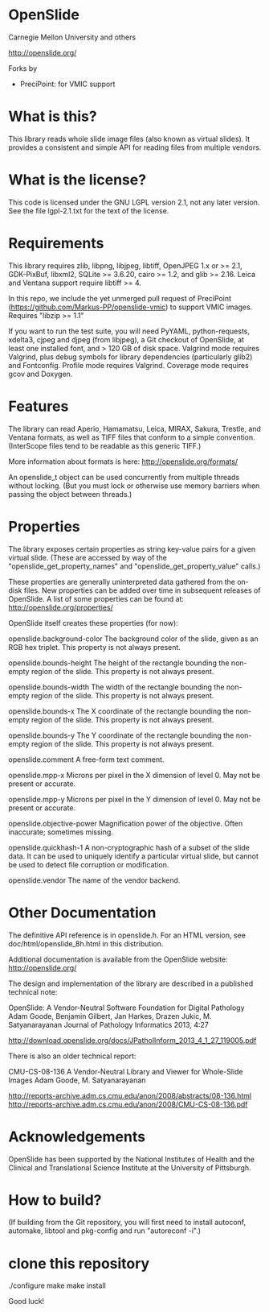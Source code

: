 # OpenSlide

Carnegie Mellon University and others

http://openslide.org/

Forks by 
- PreciPoint: for VMIC support

What is this?
=============

This library reads whole slide image files (also known as virtual slides).
It provides a consistent and simple API for reading files from multiple
vendors.


What is the license?
====================

This code is licensed under the GNU LGPL version 2.1, not any later version.
See the file lgpl-2.1.txt for the text of the license.


Requirements
============

This library requires zlib, libpng, libjpeg, libtiff, OpenJPEG 1.x or >= 2.1,
GDK-PixBuf, libxml2, SQLite >= 3.6.20, cairo >= 1.2, and glib >= 2.16.
Leica and Ventana support require libtiff >= 4.

In this repo, we include the yet unmerged pull request of PreciPoint (https://github.com/Markus-PP/openslide-vmic) 
to support VMIC images.
Requires "libzip >= 1.1"

If you want to run the test suite, you will need PyYAML, python-requests,
xdelta3, cjpeg and djpeg (from libjpeg), a Git checkout of OpenSlide,
at least one installed font, and > 120 GB of disk space.  Valgrind mode
requires Valgrind, plus debug symbols for library dependencies (particularly
glib2) and Fontconfig.  Profile mode requires Valgrind.  Coverage mode
requires gcov and Doxygen.


Features
========

The library can read Aperio, Hamamatsu, Leica, MIRAX, Sakura, Trestle,
and Ventana formats, as well as TIFF files that conform to a simple
convention. (InterScope files tend to be readable as this generic TIFF.)

More information about formats is here:
http://openslide.org/formats/

An openslide_t object can be used concurrently from multiple threads
without locking. (But you must lock or otherwise use memory barriers
when passing the object between threads.)


Properties
==========

The library exposes certain properties as string key-value pairs for
a given virtual slide. (These are accessed by way of the
"openslide_get_property_names" and "openslide_get_property_value" calls.)

These properties are generally uninterpreted data gathered from the
on-disk files. New properties can be added over time in subsequent releases
of OpenSlide. A list of some properties can be found at:
http://openslide.org/properties/

OpenSlide itself creates these properties (for now):

 openslide.background-color
   The background color of the slide, given as an RGB hex triplet.
   This property is not always present.

 openslide.bounds-height
   The height of the rectangle bounding the non-empty region of the slide.
   This property is not always present.

 openslide.bounds-width
   The width of the rectangle bounding the non-empty region of the slide.
   This property is not always present.

 openslide.bounds-x
   The X coordinate of the rectangle bounding the non-empty region of the
   slide. This property is not always present.

 openslide.bounds-y
   The Y coordinate of the rectangle bounding the non-empty region of the
   slide. This property is not always present.

 openslide.comment
   A free-form text comment.

 openslide.mpp-x
   Microns per pixel in the X dimension of level 0. May not be present or
   accurate.

 openslide.mpp-y
   Microns per pixel in the Y dimension of level 0. May not be present or
   accurate.

 openslide.objective-power
   Magnification power of the objective. Often inaccurate; sometimes missing.

 openslide.quickhash-1
   A non-cryptographic hash of a subset of the slide data. It can be used
   to uniquely identify a particular virtual slide, but cannot be used
   to detect file corruption or modification.

 openslide.vendor
   The name of the vendor backend.


Other Documentation
===================

The definitive API reference is in openslide.h. For an HTML version, see
doc/html/openslide_8h.html in this distribution.

Additional documentation is available from the OpenSlide website:
http://openslide.org/

The design and implementation of the library are described in a published
technical note:

 OpenSlide: A Vendor-Neutral Software Foundation for Digital Pathology
 Adam Goode, Benjamin Gilbert, Jan Harkes, Drazen Jukic, M. Satyanarayanan
 Journal of Pathology Informatics 2013, 4:27

 http://download.openslide.org/docs/JPatholInform_2013_4_1_27_119005.pdf

There is also an older technical report:

 CMU-CS-08-136
 A Vendor-Neutral Library and Viewer for Whole-Slide Images
 Adam Goode, M. Satyanarayanan

 http://reports-archive.adm.cs.cmu.edu/anon/2008/abstracts/08-136.html
 http://reports-archive.adm.cs.cmu.edu/anon/2008/CMU-CS-08-136.pdf


Acknowledgements
================

OpenSlide has been supported by the National Institutes of Health and
the Clinical and Translational Science Institute at the University of
Pittsburgh.


How to build?
=============

(If building from the Git repository, you will first need to install
autoconf, automake, libtool and pkg-config and run "autoreconf -i".)

# clone this repository
./configure
make
make install


Good luck!
